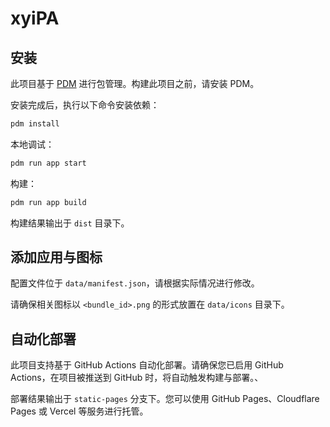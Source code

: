 # xyiPA

## 安装
此项目基于 [PDM](https://github.com/pdm-project/pdm) 进行包管理。构建此项目之前，请安装 PDM。

安装完成后，执行以下命令安装依赖：
```bash
pdm install
```

本地调试：
```bash
pdm run app start
```

构建：
```bash
pdm run app build
```

构建结果输出于 `dist` 目录下。

## 添加应用与图标
配置文件位于 `data/manifest.json`，请根据实际情况进行修改。

请确保相关图标以 `<bundle_id>.png` 的形式放置在 `data/icons` 目录下。

## 自动化部署
此项目支持基于 GitHub Actions 自动化部署。请确保您已启用 GitHub Actions，在项目被推送到 GitHub 时，将自动触发构建与部署。、

部署结果输出于 `static-pages` 分支下。您可以使用 GitHub Pages、Cloudflare Pages 或 Vercel 等服务进行托管。

